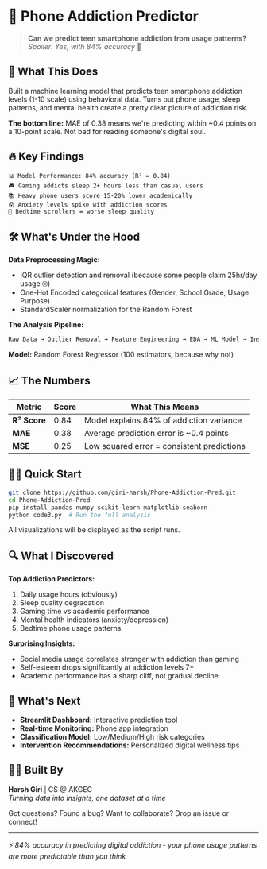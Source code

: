 # 📱 Phone Addiction Predictor

> **Can we predict teen smartphone addiction from usage patterns?**  
> *Spoiler: Yes, with 84% accuracy* 🎯

## 🚀 What This Does

Built a machine learning model that predicts teen smartphone addiction levels (1-10 scale) using behavioral data. Turns out phone usage, sleep patterns, and mental health create a pretty clear picture of addiction risk.

**The bottom line:** MAE of 0.38 means we're predicting within ~0.4 points on a 10-point scale. Not bad for reading someone's digital soul.

## 🔥 Key Findings

```
📊 Model Performance: 84% accuracy (R² = 0.84)
🎮 Gaming addicts sleep 2+ hours less than casual users
📚 Heavy phone users score 15-20% lower academically  
😰 Anxiety levels spike with addiction scores
🌙 Bedtime scrollers = worse sleep quality
```

## 🛠️ What's Under the Hood

**Data Preprocessing Magic:**
- IQR outlier detection and removal (because some people claim 25hr/day usage 🙄)
- One-Hot Encoded categorical features (Gender, School Grade, Usage Purpose)
- StandardScaler normalization for the Random Forest

**The Analysis Pipeline:**
```python
Raw Data → Outlier Removal → Feature Engineering → EDA → ML Model → Insights
```

**Model:** Random Forest Regressor (100 estimators, because why not)


## 📈 The Numbers

| Metric | Score | What This Means |
|--------|-------|----------------|
| **R² Score** | 0.84 | Model explains 84% of addiction variance |
| **MAE** | 0.38 | Average prediction error is ~0.4 points |
| **MSE** | 0.25 | Low squared error = consistent predictions |

## 🏃‍♂️ Quick Start

```bash
git clone https://github.com/giri-harsh/Phone-Addiction-Pred.git
cd Phone-Addiction-Pred
pip install pandas numpy scikit-learn matplotlib seaborn
python code3.py  # Run the full analysis
```

All visualizations will be displayed as the script runs.

## 🔍 What I Discovered

**Top Addiction Predictors:**
1. Daily usage hours (obviously)
2. Sleep quality degradation  
3. Gaming time vs academic performance
4. Mental health indicators (anxiety/depression)
5. Bedtime phone usage patterns

**Surprising Insights:**
- Social media usage correlates stronger with addiction than gaming
- Self-esteem drops significantly at addiction levels 7+
- Academic performance has a sharp cliff, not gradual decline

## 🚀 What's Next

- **Streamlit Dashboard:** Interactive prediction tool
- **Real-time Monitoring:** Phone app integration  
- **Classification Model:** Low/Medium/High risk categories
- **Intervention Recommendations:** Personalized digital wellness tips

## 👨‍💻 Built By

**Harsh Giri** | CS @ AKGEC  
*Turning data into insights, one dataset at a time*

Got questions? Found a bug? Want to collaborate? Drop an issue or connect!

---
*⚡ 84% accuracy in predicting digital addiction - your phone usage patterns are more predictable than you think*